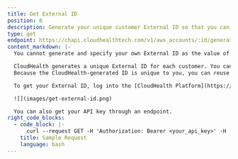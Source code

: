 ```yaml
---
title: Get External ID
position: 6
description: Generate your unique customer External ID so that you can configure an IAM Role in the AWS Console.
type: get
endpoint: https://chapi.cloudhealthtech.com/v1/aws_accounts/:id/generate_external_id
content_markdown: |-
  You cannot generate and specify your own External ID as the value of the `assume_role_external_id` parameter.

  CloudHealth generates a unique External ID for each customer. You can only use this ID as the value of the `assume_role_external_id` parameter.
  Because the CloudHealth-generated ID is unique to you, you can reuse it across all your accounts.

  To get your External ID, log into the [CloudHealth Platform](https://apps.cloudhealthtech.com). From the left menu, select **Setup > Accounts > AWS** and click **New Account**. The account setup form displays the generated External ID.

  ![](images/get-external-id.png)

  You can also get your API key through an endpoint.
right_code_blocks:
  - code_block: |-
      curl --request GET -H 'Authorization: Bearer <your_api_key>' -H 'Content-Type: application/json' "https://chapi.cloudhealthtech.com/v1/aws_accounts/:id/generate_external_id"
    title: Sample Request
    language: bash
---
```


